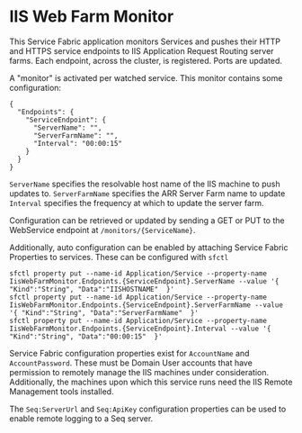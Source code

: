 # IIS Web Farm Monitor
This Service Fabric application monitors Services and pushes their HTTP and HTTPS service endpoints to IIS Application Request Routing server farms.
Each endpoint, across the cluster, is registered. Ports are updated.

A "monitor" is activated per watched service. This monitor contains some configuration:

```
{
  "Endpoints": {
    "ServiceEndpoint": {
      "ServerName": "",
      "ServerFarmName": "",
      "Interval": "00:00:15"
    }
  }
}
```

`ServerName` specifies the resolvable host name of the IIS machine to push updates to.
`ServerFarmName` specifies the ARR Server Farm name to update
`Interval` specifies the frequency at which to update the server farm.

Configuration can be retrieved or updated by sending a GET or PUT to the WebService endpoint at `/monitors/{ServiceName}`.

Additionally, auto configuration can be enabled by attaching Service Fabric Properties to services. These can be configured with `sfctl`

```
sfctl property put --name-id Application/Service --property-name IisWebFarmMonitor.Endpoints.{ServiceEndpoint}.ServerName --value '{ "Kind":"String", "Data":"IISHOSTNAME"  }'
sfctl property put --name-id Application/Service --property-name IisWebFarmMonitor.Endpoints.{ServiceEndpoint}.ServerFarmName --value '{ "Kind":"String", "Data":"ServerFarmName"  }'
sfctl property put --name-id Application/Service --property-name IisWebFarmMonitor.Endpoints.{ServiceEndpoint}.Interval --value '{ "Kind":"String", "Data":"00:00:15"  }'
```

Service Fabric configuration properties exist for `AccountName` and `AccountPassword`. These must be Domain User accounts that have permission to remotely manage the IIS machines under consideration. Additionally, the machines upon which this service runs need the IIS Remote Management tools installed.

The `Seq:ServerUrl` and `Seq:ApiKey` configuration properties can be used to enable remote logging to a Seq server.
